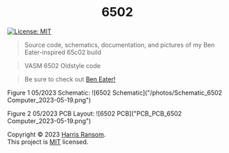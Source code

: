 <h1 align="center">6502</h1>
<p>
  <a href="https://github.com/commanderHR1/6502/blob/master/LICENSE" target="_blank">
    <img alt="License: MIT" src="https://img.shields.io/badge/License-MIT-yellow.svg" />
  </a>
</p>

> Source code, schematics, documentation, and pictures of my Ben Eater-inspired 65c02 build

> VASM 6502 Oldstyle code

> Be sure to check out [Ben Eater!](https://eater.net/)

Figure 1
05/2023 Schematic:
![6502 Schematic]("/photos/Schematic_6502 Computer_2023-05-19.png")

Figure 2
05/2023 PCB Layout:
![6502 PCB]("PCB_PCB_6502 Computer_2023-05-19.png")

Copyright © 2023 [Harris Ransom](https://github.com/commanderHR1).<br />
This project is [MIT](https://github.com/commanderHR1/6502/blob/master/LICENSE) licensed.
